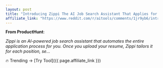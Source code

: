 ```yaml
---
layout: post
title: "Introducing Zippi The AI Job Search Assistant That Applies for You"
affiliate_link: "https://www.reddit.com/r/aitools/comments/1jr9yb6/introducing_zippi_the_ai_job_search_assistant/?ref=autoverse&utm_source=autoverse"
---
```


**From ProductHunt**:  
*<!-- SC_OFF --><div class='md'><p>Zippi is an AI-powered job search assistant that automates the entire application process for you. Once you upload your resume, Zippi tailors it for each position, se...*

🔥 Trending → [Try Tool]({{ page.affiliate_link }})  

